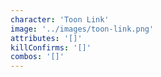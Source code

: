 ```yaml
---
character: 'Toon Link'
image: '../images/toon-link.png'
attributes: '[]'
killConfirms: '[]'
combos: '[]'
---
```

